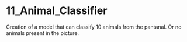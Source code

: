# 11_Animal_Classifier
Creation of a model that can classify 10 animals from the pantanal. Or no animals present in the picture.
